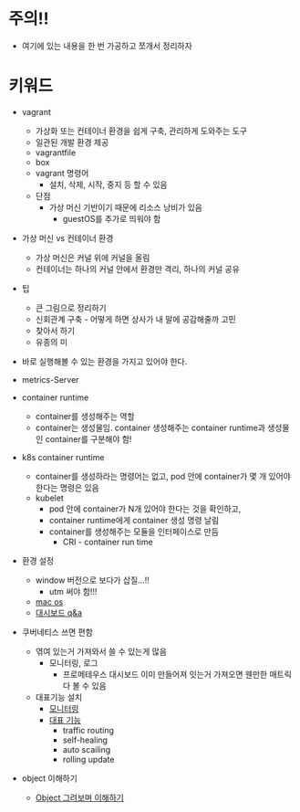
# 주의!!
- 여기에 있는 내용을 한 번 가공하고 쪼개서 정리하자

# 키워드

- vagrant
    - 가상화 또는 컨테이너 환경을 쉽게 구축, 관리하게 도와주는 도구
    - 일관된 개발 환경 제공
    - vagrantfile
    - box
    - vagrant 명령어
        - 설치, 삭제, 시작, 중지 등 할 수 있음
    - 단점
        - 가상 머신 기반이기 때문에 리소스 낭비가 있음
            - guestOS를 추가로 띄워야 함

- 가상 머신 vs 컨테이너 환경
    - 가상 머신은 커널 위에 커널을 올림
    - 컨테이너는 하나의 커널 안에서 환경만 격리, 하나의 커널 공유

- 팁
    - 큰 그림으로 정리하기
    - 신회관계 구축 - 어떻게 하면 상사가 내 말에 공감해줄까 고민
    - 찾아서 하기
    - 유종의 미

- 바로 실행해볼 수 있는 환경을 가지고 있어야 한다.

- metrics-Server

- container runtime
    - container를 생성해주는 역할
    - container는 생성물임. container 생성해주는 container runtime과 생성물인 container를 구분해야 함!
- k8s container runtime
    - container를 생성하라는 명령어는 없고, pod 안에 container가 몇 개 있어야 한다는 명령은 있음
    - kubelet
        - pod 안에 container가 N개 있어야 한다는 것을 확인하고, 
        - container runtime에게 container 생성 명령 날림
        - container를 생성해주는 모듈을 인터페이스로 만듬
            - CRI - container run time

- 환경 설정
    - window 버전으로 보다가 삽질...!!
        - utm 써야 함!!!
    - [mac os](https://cafe.naver.com/kubeops/91)
    - [대시보드 q&a](https://cafe.naver.com/kubeops/22)

- 쿠버네티스 쓰면 편함
    - 엮여 있는거 가져와서 쓸 수 있는게 많음 
        - 모니터링, 로그
            - 프로메테우스 대시보드 이미 만들어져 잇는거 가져오면 웬만한 매트릭 다 볼 수 있음
    - 대표기능 설치
        - [모니터링](https://cafe.naver.com/kubeops?iframe_url_utf8=%2FArticleRead.nhn%253Fclubid%3D30725715%2526page%3D2%2526menuid%3D13%2526boardtype%3DL%2526articleid%3D30%2526referrerAllArticles%3Dfalse)
        - [대표 기능](https://cafe.naver.com/kubeops?iframe_url_utf8=%2FArticleRead.nhn%253Fclubid%3D30725715%2526page%3D2%2526menuid%3D13%2526boardtype%3DL%2526articleid%3D31%2526referrerAllArticles%3Dfalse)
            - traffic routing
            - self-healing
            - auto scailing
            - rolling update


- object 이해하기
    - [Object 그려보며 이해하기](https://cafe.naver.com/kubeops?iframe_url_utf8=%2FArticleRead.nhn%253Fclubid%3D30725715%2526page%3D2%2526menuid%3D13%2526boardtype%3DL%2526articleid%3D36%2526referrerAllArticles%3Dfalse)